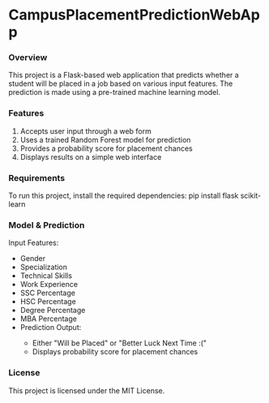 <h1>CampusPlacementPredictionWebApp</h1>

<h3>Overview</h3>

This project is a Flask-based web application  that predicts whether a student will be placed in a job based on various input features. The prediction is made using a pre-trained machine learning model.

<h3>Features</h3>
<ol>
<li>Accepts user input through a web form</li>
<li>Uses a trained Random Forest model for prediction</li>
<li>Provides a probability score for placement chances</li>
<li>Displays results on a simple web interface</li>
</ol>

<h3>Requirements</h3>

To run this project, install the required dependencies:
pip install flask scikit-learn

<h3>Model & Prediction</h3>

Input Features:
<ul>
<li>Gender</li>
<li>Specialization</li>
<li>Technical Skills</li>
<li>Work Experience</li>
<li>SSC Percentage</li>
<li>HSC Percentage</li>
<li>Degree Percentage</li>
<li>MBA Percentage</li>
<li>Prediction Output:</li>
<ul>
<li>Either "Will be Placed" or "Better Luck Next Time :("</li>
<li>Displays probability score for placement chances</li>
</ul>
</ul>

<h3>License</h3>
This project is licensed under the MIT License.

